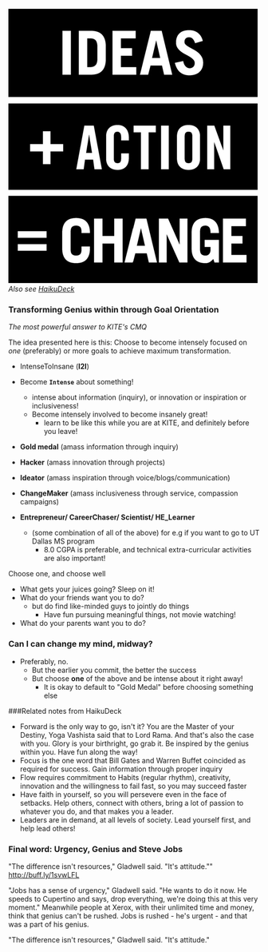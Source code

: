 ![Image](../img/ideas1.jpg)
_Also see [HaikuDeck](https://www.haikudeck.com/app/edit/WWkRpnLqqh#)_
### Transforming Genius within through Goal Orientation
_The most powerful answer to KITE's CMQ_

The idea presented here is this: Choose to become intensely focused on *one* (preferably) or more goals to achieve maximum transformation. 

  - IntenseToInsane (**I2I**)
  - Become **`Intense`** about something!
    - intense about information (inquiry), or innovation or inspiration or inclusiveness!
    - Become intensely involved to become insanely great!
      - learn to be like this while you are at KITE, and definitely before you leave!
      
- __Gold medal__ (amass information through inquiry)
- __Hacker__ (amass innovation through projects) 
- __Ideator__ (amass inspiration through voice/blogs/communication)
- __ChangeMaker__ (amass inclusiveness through service, compassion campaigns)
- __Entrepreneur/ CareerChaser/ Scientist/ HE_Learner__ 
  - (some combination of all of the above)
     for e.g if you want to go to UT Dallas MS program 
       - 8.0 CGPA is preferable, and technical extra-curricular activities are also important!

Choose one, and choose well
  - What gets your juices going? Sleep on it! 
  - What do your friends want you to do?
    - but do find like-minded guys to jointly do things
      - Have fun pursuing meaningful things, not movie watching!
  - What do your parents want you to do?
  
### Can I can change my mind, midway?
  - Preferably, no. 
    - But the earlier you commit, the better the success
    - But choose **one** of the above and be intense about it right away! 
      - It is okay to default to "Gold Medal" before choosing something else

###Related notes from HaikuDeck 
  - Forward is the only way to go, isn't it? You are the Master of your Destiny, Yoga Vashista said that to Lord Rama. And that's also the case with you. Glory is your birthright, go grab it. Be inspired by the genius within you. Have fun along the way!
  - Focus is the one word that Bill Gates and Warren Buffet coincided as required for success. Gain information through proper inquiry
  - Flow requires commitment to Habits (regular rhythm), creativity, innovation and the willingness to fail fast, so you may succeed faster
  - Have faith in yourself, so you will persevere even in the face of setbacks. Help others, connect with others, bring a lot of passion to whatever you do, and that makes you a leader.
  - Leaders are in demand, at all levels of society. Lead yourself first, and help lead others! 

### Final word: Urgency, Genius and Steve Jobs
"The difference isn't resources," Gladwell said. "It's attitude."" http://buff.ly/1svwLFL

"Jobs has a sense of urgency," Gladwell said. "He wants to do it now. He speeds to Cupertino and says, drop everything, we're doing this at this very moment." Meanwhile people at Xerox, with their unlimited time and money, think that genius can't be rushed. Jobs is rushed - he's urgent - and that was a part of his genius.

"The difference isn't resources," Gladwell said. "It's attitude."












